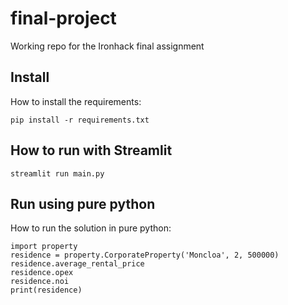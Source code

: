 # final-project
Working repo for the Ironhack final assignment

## Install
How to install the requirements:

`pip install -r requirements.txt`

## How to run with Streamlit

`streamlit run main.py`

## Run using pure python
How to run the solution in pure python:

```
import property
residence = property.CorporateProperty('Moncloa', 2, 500000)
residence.average_rental_price
residence.opex
residence.noi
print(residence)
```